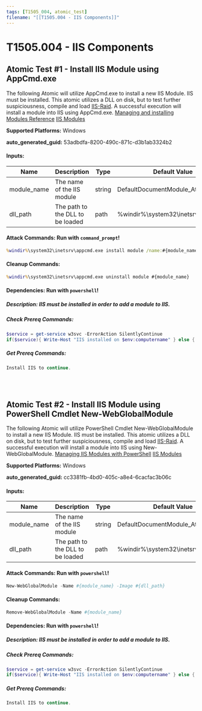```yaml
---
tags: [T1505_004, atomic_test]
filename: "[[T1505.004 - IIS Components]]"
---
```

# T1505.004 - IIS Components

## Atomic Test #1 - Install IIS Module using AppCmd.exe
The following Atomic will utilize AppCmd.exe to install a new IIS Module. IIS must be installed.
This atomic utilizes a DLL on disk, but to test further suspiciousness, compile and load [IIS-Raid](https://www.mdsec.co.uk/2020/02/iis-raid-backdooring-iis-using-native-modules/).
A successful execution will install a module into IIS using AppCmd.exe.
[Managing and installing Modules Reference](https://learn.microsoft.com/en-us/iis/get-started/introduction-to-iis/iis-modules-overview#to-install-a-module-using-appcmdexe)
[IIS Modules](https://www.microsoft.com/en-us/security/blog/2022/12/12/iis-modules-the-evolution-of-web-shells-and-how-to-detect-them/)

**Supported Platforms:** Windows


**auto_generated_guid:** 53adbdfa-8200-490c-871c-d3b1ab3324b2





#### Inputs:
| Name | Description | Type | Default Value |
|------|-------------|------|---------------|
| module_name | The name of the IIS module | string | DefaultDocumentModule_Atomic|
| dll_path | The path to the DLL to be loaded | path | %windir%&#92;system32&#92;inetsrv&#92;defdoc.dll|


#### Attack Commands: Run with `command_prompt`! 


```cmd
%windir%\system32\inetsrv\appcmd.exe install module /name:#{module_name} /image:#{dll_path}
```

#### Cleanup Commands:
```cmd
%windir%\system32\inetsrv\appcmd.exe uninstall module #{module_name}
```



#### Dependencies:  Run with `powershell`!
##### Description: IIS must be installed in order to add a module to IIS.
##### Check Prereq Commands:
```powershell
$service = get-service w3svc -ErrorAction SilentlyContinue
if($service){ Write-Host "IIS installed on $env:computername" } else { Write-Host "IIS is not installed on $env:computername" }
```
##### Get Prereq Commands:
```powershell
Install IIS to continue.
```




<br/>
<br/>

## Atomic Test #2 - Install IIS Module using PowerShell Cmdlet New-WebGlobalModule
The following Atomic will utilize PowerShell Cmdlet New-WebGlobalModule to install a new IIS Module. IIS must be installed.
This atomic utilizes a DLL on disk, but to test further suspiciousness, compile and load [IIS-Raid](https://www.mdsec.co.uk/2020/02/iis-raid-backdooring-iis-using-native-modules/).
A successful execution will install a module into IIS using New-WebGlobalModule.
[Managing IIS Modules with PowerShell](https://learn.microsoft.com/en-us/powershell/module/webadministration/set-webglobalmodule?view=windowsserver2022-ps)
[IIS Modules](https://www.microsoft.com/en-us/security/blog/2022/12/12/iis-modules-the-evolution-of-web-shells-and-how-to-detect-them/)

**Supported Platforms:** Windows


**auto_generated_guid:** cc3381fb-4bd0-405c-a8e4-6cacfac3b06c





#### Inputs:
| Name | Description | Type | Default Value |
|------|-------------|------|---------------|
| module_name | The name of the IIS module | string | DefaultDocumentModule_Atomic|
| dll_path | The path to the DLL to be loaded | path | %windir%&#92;system32&#92;inetsrv&#92;defdoc.dll|


#### Attack Commands: Run with `powershell`! 


```powershell
New-WebGlobalModule -Name #{module_name} -Image #{dll_path}
```

#### Cleanup Commands:
```powershell
Remove-WebGlobalModule -Name #{module_name}
```



#### Dependencies:  Run with `powershell`!
##### Description: IIS must be installed in order to add a module to IIS.
##### Check Prereq Commands:
```powershell
$service = get-service w3svc -ErrorAction SilentlyContinue
if($service){ Write-Host "IIS installed on $env:computername" } else { Write-Host "IIS is not installed on $env:computername" }
```
##### Get Prereq Commands:
```powershell
Install IIS to continue.
```




<br/>
